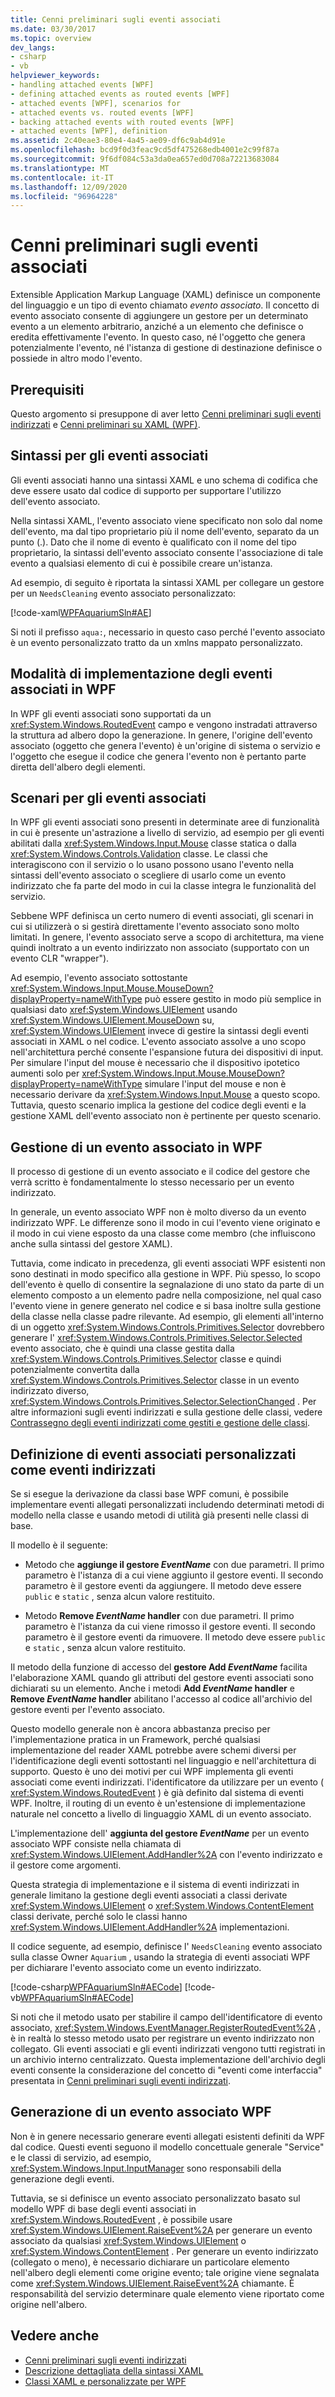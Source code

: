 ```yaml
---
title: Cenni preliminari sugli eventi associati
ms.date: 03/30/2017
ms.topic: overview
dev_langs:
- csharp
- vb
helpviewer_keywords:
- handling attached events [WPF]
- defining attached events as routed events [WPF]
- attached events [WPF], scenarios for
- attached events vs. routed events [WPF]
- backing attached events with routed events [WPF]
- attached events [WPF], definition
ms.assetid: 2c40eae3-80e4-4a45-ae09-df6c9ab4d91e
ms.openlocfilehash: bcd9f0d3feac9cd5df475268edb4001e2c99f87a
ms.sourcegitcommit: 9f6df084c53a3da0ea657ed0d708a72213683084
ms.translationtype: MT
ms.contentlocale: it-IT
ms.lasthandoff: 12/09/2020
ms.locfileid: "96964228"
---
```

# <a name="attached-events-overview"></a>Cenni preliminari sugli eventi associati

Extensible Application Markup Language (XAML) definisce un componente del linguaggio e un tipo di evento chiamato *evento associato*. Il concetto di evento associato consente di aggiungere un gestore per un determinato evento a un elemento arbitrario, anziché a un elemento che definisce o eredita effettivamente l'evento. In questo caso, né l'oggetto che genera potenzialmente l'evento, né l'istanza di gestione di destinazione definisce o possiede in altro modo l'evento.  

<a name="prerequisites"></a>
## <a name="prerequisites"></a>Prerequisiti  
 Questo argomento si presuppone di aver letto [Cenni preliminari sugli eventi indirizzati](routed-events-overview.md) e [Cenni preliminari su XAML (WPF)](/dotnet/desktop-wpf/fundamentals/xaml).  
  
<a name="Syntax"></a>
## <a name="attached-event-syntax"></a>Sintassi per gli eventi associati  
 Gli eventi associati hanno una sintassi XAML e uno schema di codifica che deve essere usato dal codice di supporto per supportare l'utilizzo dell'evento associato.  
  
 Nella sintassi XAML, l'evento associato viene specificato non solo dal nome dell'evento, ma dal tipo proprietario più il nome dell'evento, separato da un punto (.). Dato che il nome di evento è qualificato con il nome del tipo proprietario, la sintassi dell'evento associato consente l'associazione di tale evento a qualsiasi elemento di cui è possibile creare un'istanza.  
  
 Ad esempio, di seguito è riportata la sintassi XAML per collegare un gestore per un `NeedsCleaning` evento associato personalizzato:  
  
 [!code-xaml[WPFAquariumSln#AE](~/samples/snippets/csharp/VS_Snippets_Wpf/WPFAquariumSln/CSharp/WPFAquarium/Window1.xaml#ae)]  
  
 Si noti il prefisso `aqua:`, necessario in questo caso perché l'evento associato è un evento personalizzato tratto da un xmlns mappato personalizzato.  
  
<a name="WPFImplements"></a>
## <a name="how-wpf-implements-attached-events"></a>Modalità di implementazione degli eventi associati in WPF

In WPF gli eventi associati sono supportati da un <xref:System.Windows.RoutedEvent> campo e vengono instradati attraverso la struttura ad albero dopo la generazione. In genere, l'origine dell'evento associato (oggetto che genera l'evento) è un'origine di sistema o servizio e l'oggetto che esegue il codice che genera l'evento non è pertanto parte diretta dell'albero degli elementi.  
  
<a name="Scenarios"></a>
## <a name="scenarios-for-attached-events"></a>Scenari per gli eventi associati  
 In WPF gli eventi associati sono presenti in determinate aree di funzionalità in cui è presente un'astrazione a livello di servizio, ad esempio per gli eventi abilitati dalla <xref:System.Windows.Input.Mouse> classe statica o dalla <xref:System.Windows.Controls.Validation> classe. Le classi che interagiscono con il servizio o lo usano possono usano l'evento nella sintassi dell'evento associato o scegliere di usarlo come un evento indirizzato che fa parte del modo in cui la classe integra le funzionalità del servizio.  
  
 Sebbene WPF definisca un certo numero di eventi associati, gli scenari in cui si utilizzerà o si gestirà direttamente l'evento associato sono molto limitati. In genere, l'evento associato serve a scopo di architettura, ma viene quindi inoltrato a un evento indirizzato non associato (supportato con un evento CLR "wrapper").  
  
 Ad esempio, l'evento associato sottostante <xref:System.Windows.Input.Mouse.MouseDown?displayProperty=nameWithType> può essere gestito in modo più semplice in qualsiasi dato <xref:System.Windows.UIElement> usando <xref:System.Windows.UIElement.MouseDown> su, <xref:System.Windows.UIElement> invece di gestire la sintassi degli eventi associati in XAML o nel codice. L'evento associato assolve a uno scopo nell'architettura perché consente l'espansione futura dei dispositivi di input. Per simulare l'input del mouse è necessario che il dispositivo ipotetico aumenti solo per <xref:System.Windows.Input.Mouse.MouseDown?displayProperty=nameWithType> simulare l'input del mouse e non è necessario derivare da <xref:System.Windows.Input.Mouse> a questo scopo. Tuttavia, questo scenario implica la gestione del codice degli eventi e la gestione XAML dell'evento associato non è pertinente per questo scenario.  
  
<a name="Handling"></a>
## <a name="handling-an-attached-event-in-wpf"></a>Gestione di un evento associato in WPF  
 Il processo di gestione di un evento associato e il codice del gestore che verrà scritto è fondamentalmente lo stesso necessario per un evento indirizzato.  
  
 In generale, un evento associato WPF non è molto diverso da un evento indirizzato WPF. Le differenze sono il modo in cui l'evento viene originato e il modo in cui viene esposto da una classe come membro (che influiscono anche sulla sintassi del gestore XAML).  
  
 Tuttavia, come indicato in precedenza, gli eventi associati WPF esistenti non sono destinati in modo specifico alla gestione in WPF. Più spesso, lo scopo dell'evento è quello di consentire la segnalazione di uno stato da parte di un elemento composto a un elemento padre nella composizione, nel qual caso l'evento viene in genere generato nel codice e si basa inoltre sulla gestione della classe nella classe padre rilevante. Ad esempio, gli elementi all'interno di un oggetto <xref:System.Windows.Controls.Primitives.Selector> dovrebbero generare l' <xref:System.Windows.Controls.Primitives.Selector.Selected> evento associato, che è quindi una classe gestita dalla <xref:System.Windows.Controls.Primitives.Selector> classe e quindi potenzialmente convertita dalla <xref:System.Windows.Controls.Primitives.Selector> classe in un evento indirizzato diverso, <xref:System.Windows.Controls.Primitives.Selector.SelectionChanged> . Per altre informazioni sugli eventi indirizzati e sulla gestione delle classi, vedere [Contrassegno degli eventi indirizzati come gestiti e gestione delle classi](marking-routed-events-as-handled-and-class-handling.md).  
  
<a name="Custom"></a>
## <a name="defining-your-own-attached-events-as-routed-events"></a>Definizione di eventi associati personalizzati come eventi indirizzati  
 Se si esegue la derivazione da classi base WPF comuni, è possibile implementare eventi allegati personalizzati includendo determinati metodi di modello nella classe e usando metodi di utilità già presenti nelle classi di base.  
  
 Il modello è il seguente:  
  
- Metodo che __aggiunge il gestore *EventName*__ con due parametri. Il primo parametro è l'istanza di a cui viene aggiunto il gestore eventi. Il secondo parametro è il gestore eventi da aggiungere. Il metodo deve essere `public` e `static` , senza alcun valore restituito.  
  
- Metodo __Remove *EventName* handler__ con due parametri. Il primo parametro è l'istanza da cui viene rimosso il gestore eventi. Il secondo parametro è il gestore eventi da rimuovere. Il metodo deve essere `public` e `static` , senza alcun valore restituito.  
  
 Il metodo della funzione di accesso del __gestore Add *EventName*__ facilita l'elaborazione XAML quando gli attributi del gestore eventi associati sono dichiarati su un elemento. Anche i metodi __Add *EventName* handler__ e __Remove *EventName* handler__ abilitano l'accesso al codice all'archivio del gestore eventi per l'evento associato.  
  
 Questo modello generale non è ancora abbastanza preciso per l'implementazione pratica in un Framework, perché qualsiasi implementazione del reader XAML potrebbe avere schemi diversi per l'identificazione degli eventi sottostanti nel linguaggio e nell'architettura di supporto. Questo è uno dei motivi per cui WPF implementa gli eventi associati come eventi indirizzati. l'identificatore da utilizzare per un evento ( <xref:System.Windows.RoutedEvent> ) è già definito dal sistema di eventi WPF. Inoltre, il routing di un evento è un'estensione di implementazione naturale nel concetto a livello di linguaggio XAML di un evento associato.  
  
 L'implementazione dell' __aggiunta del gestore *EventName*__ per un evento associato WPF consiste nella chiamata di <xref:System.Windows.UIElement.AddHandler%2A> con l'evento indirizzato e il gestore come argomenti.  
  
 Questa strategia di implementazione e il sistema di eventi indirizzati in generale limitano la gestione degli eventi associati a classi derivate <xref:System.Windows.UIElement> o <xref:System.Windows.ContentElement> classi derivate, perché solo le classi hanno <xref:System.Windows.UIElement.AddHandler%2A> implementazioni.  
  
 Il codice seguente, ad esempio, definisce l' `NeedsCleaning` evento associato sulla classe Owner `Aquarium` , usando la strategia di eventi associati WPF per dichiarare l'evento associato come un evento indirizzato.  
  
 [!code-csharp[WPFAquariumSln#AECode](~/samples/snippets/csharp/VS_Snippets_Wpf/WPFAquariumSln/CSharp/WPFAquariumObjects/Class1.cs#aecode)]
 [!code-vb[WPFAquariumSln#AECode](~/samples/snippets/visualbasic/VS_Snippets_Wpf/WPFAquariumSln/visualbasic/wpfaquariumobjects/class1.vb#aecode)]  
  
 Si noti che il metodo usato per stabilire il campo dell'identificatore di evento associato, <xref:System.Windows.EventManager.RegisterRoutedEvent%2A> , è in realtà lo stesso metodo usato per registrare un evento indirizzato non collegato. Gli eventi associati e gli eventi indirizzati vengono tutti registrati in un archivio interno centralizzato. Questa implementazione dell'archivio degli eventi consente la considerazione del concetto di "eventi come interfaccia" presentata in [Cenni preliminari sugli eventi indirizzati](routed-events-overview.md).  
  
<a name="Raising"></a>
## <a name="raising-a-wpf-attached-event"></a>Generazione di un evento associato WPF  
 Non è in genere necessario generare eventi allegati esistenti definiti da WPF dal codice. Questi eventi seguono il modello concettuale generale "Service" e le classi di servizio, ad esempio, <xref:System.Windows.Input.InputManager> sono responsabili della generazione degli eventi.  
  
 Tuttavia, se si definisce un evento associato personalizzato basato sul modello WPF di base degli eventi associati in <xref:System.Windows.RoutedEvent> , è possibile usare <xref:System.Windows.UIElement.RaiseEvent%2A> per generare un evento associato da qualsiasi <xref:System.Windows.UIElement> o <xref:System.Windows.ContentElement> . Per generare un evento indirizzato (collegato o meno), è necessario dichiarare un particolare elemento nell'albero degli elementi come origine evento; tale origine viene segnalata come <xref:System.Windows.UIElement.RaiseEvent%2A> chiamante. È responsabilità del servizio determinare quale elemento viene riportato come origine nell'albero.  
  
## <a name="see-also"></a>Vedere anche

- [Cenni preliminari sugli eventi indirizzati](routed-events-overview.md)
- [Descrizione dettagliata della sintassi XAML](xaml-syntax-in-detail.md)
- [Classi XAML e personalizzate per WPF](xaml-and-custom-classes-for-wpf.md)
